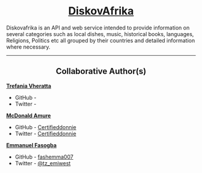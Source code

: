 <h1 style="text-align: center;">
	<a href='https://diskovafrika.github.io/'>
		DiskovAfrika
	</a>
</h1>
Diskovafrika is an API and web service intended to provide information on several categories such as local dishes, music, historical books, languages, Religions, Politics etc all grouped by their countries and detailed information where necessary.


---

<h2 style="text-align: center;">Collaborative Author(s)</h2>

[**Trefania Vheratta**]()
- GitHub - []()
- Twitter - []()

[**McDonald Amure**](https://www.linkedin.com/in/mcdonald-amure-348238248/)
- GitHub - [Certifieddonnie](https://github.com/Certifieddonnie)
- Twitter - [Certifieddonnie](https://twitter.com/CertifiedDonnie)

[**Emmanuel Fasogba**](https://www.linkedin.com/in/emmanuelofasogba/)
- GitHub - [fashemma007](https://github.com/fashemma007)
- Twitter - [@tz_emiwest](https://www.twitter.com/tz_emiwest)
